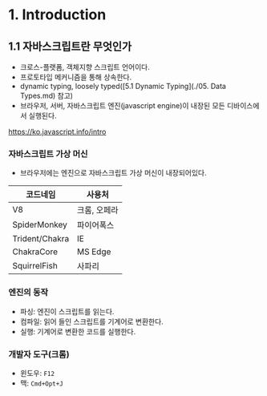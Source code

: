 # 1. Introduction

## 1.1 자바스크립트란 무엇인가

- 크로스-플랫폼, 객체지향 스크립트 언어이다.
- 프로토타입 메커니즘을 통해 상속한다.
- dynamic typing, loosely typed([5.1 Dynamic Typing](./05. Data Types.md) 참고)
- 브라우저, 서버, 자바스크립트 엔진(javascript engine)이 내장된 모든 디바이스에서 실행된다.



https://ko.javascript.info/intro

### 자바스크립트 가상 머신

- 브라우저에는 엔진으로 자바스크립트 가상 머신이 내장되어있다.

| 코드네임       | 사용처       |
| -------------- | ------------ |
| V8             | 크롬, 오페라 |
| SpiderMonkey   | 파이어폭스   |
| Trident/Chakra | IE           |
| ChakraCore     | MS Edge      |
| SquirrelFish   | 사파리       |



### 엔진의 동작

- 파싱: 엔진이 스크립트를 읽는다.
- 컴파일: 읽어 들인 스크립트를 기계어로 변환한다.
- 실행: 기계어로 변환한 코드를 실행한다.



### 개발자 도구(크롬)

- 윈도우: `F12`
- 맥: `Cmd+Opt+J`